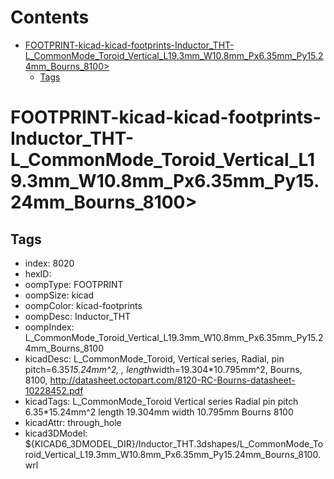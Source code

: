 



Contents
========

* [FOOTPRINT-kicad-kicad-footprints-Inductor_THT-L_CommonMode_Toroid_Vertical_L19.3mm_W10.8mm_Px6.35mm_Py15.24mm_Bourns_8100>](#footprint-kicad-kicad-footprints-inductor_tht-l_commonmode_toroid_vertical_l193mm_w108mm_px635mm_py1524mm_bourns_8100)
	* [Tags](#tags)

# FOOTPRINT-kicad-kicad-footprints-Inductor_THT-L_CommonMode_Toroid_Vertical_L19.3mm_W10.8mm_Px6.35mm_Py15.24mm_Bourns_8100>

## Tags

- index: 8020
- hexID: 
- oompType: FOOTPRINT
- oompSize: kicad
- oompColor: kicad-footprints
- oompDesc: Inductor_THT
- oompIndex: L_CommonMode_Toroid_Vertical_L19.3mm_W10.8mm_Px6.35mm_Py15.24mm_Bourns_8100
- kicadDesc: L_CommonMode_Toroid, Vertical series, Radial, pin pitch=6.35*15.24mm^2, , length*width=19.304*10.795mm^2, Bourns, 8100, http://datasheet.octopart.com/8120-RC-Bourns-datasheet-10228452.pdf
- kicadTags: L_CommonMode_Toroid Vertical series Radial pin pitch 6.35*15.24mm^2  length 19.304mm width 10.795mm Bourns 8100
- kicadAttr: through_hole
- kicad3DModel: ${KICAD6_3DMODEL_DIR}/Inductor_THT.3dshapes/L_CommonMode_Toroid_Vertical_L19.3mm_W10.8mm_Px6.35mm_Py15.24mm_Bourns_8100.wrl
